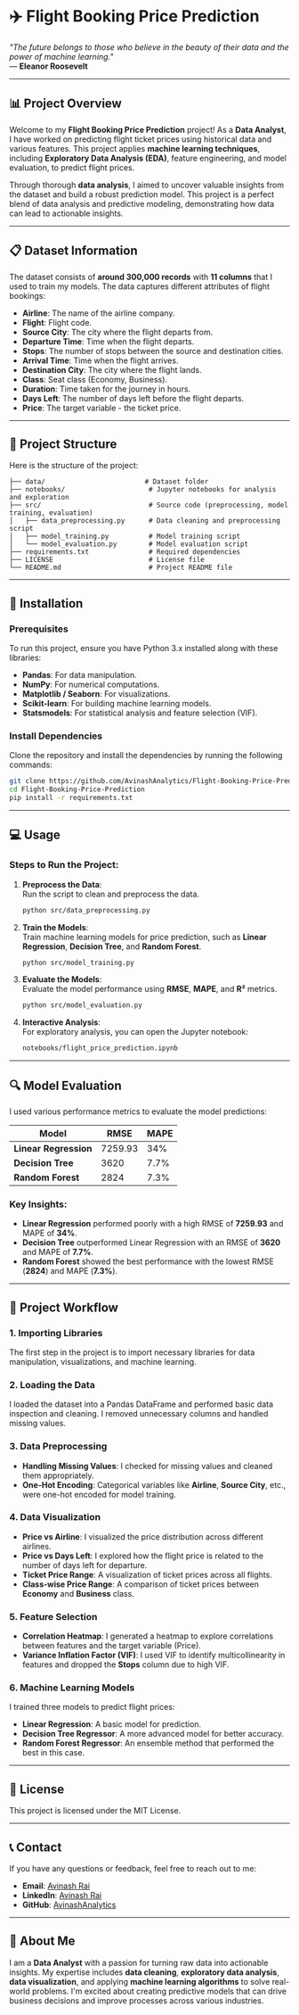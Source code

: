 # ✈️ **Flight Booking Price Prediction**  

_"The future belongs to those who believe in the beauty of their data and the power of machine learning."_  
— **Eleanor Roosevelt**  

---

## 📊 **Project Overview**

Welcome to my **Flight Booking Price Prediction** project! As a **Data Analyst**, I have worked on predicting flight ticket prices using historical data and various features. This project applies **machine learning techniques**, including **Exploratory Data Analysis (EDA)**, feature engineering, and model evaluation, to predict flight prices.

Through thorough **data analysis**, I aimed to uncover valuable insights from the dataset and build a robust prediction model. This project is a perfect blend of data analysis and predictive modeling, demonstrating how data can lead to actionable insights.

---

## 📋 **Dataset Information**

The dataset consists of **around 300,000 records** with **11 columns** that I used to train my models. The data captures different attributes of flight bookings:

- **Airline**: The name of the airline company.
- **Flight**: Flight code.
- **Source City**: The city where the flight departs from.
- **Departure Time**: Time when the flight departs.
- **Stops**: The number of stops between the source and destination cities.
- **Arrival Time**: Time when the flight arrives.
- **Destination City**: The city where the flight lands.
- **Class**: Seat class (Economy, Business).
- **Duration**: Time taken for the journey in hours.
- **Days Left**: The number of days left before the flight departs.
- **Price**: The target variable - the ticket price.

---

## 📂 **Project Structure**

Here is the structure of the project:

```plaintext
├── data/                         # Dataset folder
├── notebooks/                     # Jupyter notebooks for analysis and exploration
├── src/                           # Source code (preprocessing, model training, evaluation)
│   ├── data_preprocessing.py      # Data cleaning and preprocessing script
│   ├── model_training.py          # Model training script
│   └── model_evaluation.py        # Model evaluation script
├── requirements.txt               # Required dependencies
├── LICENSE                        # License file
└── README.md                      # Project README file
```

---

## 🔧 **Installation**

### **Prerequisites**  
To run this project, ensure you have Python 3.x installed along with these libraries:

- **Pandas**: For data manipulation.
- **NumPy**: For numerical computations.
- **Matplotlib / Seaborn**: For visualizations.
- **Scikit-learn**: For building machine learning models.
- **Statsmodels**: For statistical analysis and feature selection (VIF).

### **Install Dependencies**  
Clone the repository and install the dependencies by running the following commands:

```bash
git clone https://github.com/AvinashAnalytics/Flight-Booking-Price-Prediction.git
cd Flight-Booking-Price-Prediction
pip install -r requirements.txt
```

---

## 💻 **Usage**

### **Steps to Run the Project**:

1. **Preprocess the Data**:  
   Run the script to clean and preprocess the data.
    ```bash
    python src/data_preprocessing.py
    ```

2. **Train the Models**:  
   Train machine learning models for price prediction, such as **Linear Regression**, **Decision Tree**, and **Random Forest**.
    ```bash
    python src/model_training.py
    ```

3. **Evaluate the Models**:  
   Evaluate the model performance using **RMSE**, **MAPE**, and **R²** metrics.
    ```bash
    python src/model_evaluation.py
    ```

4. **Interactive Analysis**:  
   For exploratory analysis, you can open the Jupyter notebook:
    ```bash
    notebooks/flight_price_prediction.ipynb
    ```

---

## 🔍 **Model Evaluation**

I used various performance metrics to evaluate the model predictions:

| **Model**              | **RMSE**   | **MAPE**  |
|------------------------|------------|-----------|
| **Linear Regression**   | 7259.93    | 34%       |
| **Decision Tree**       | 3620       | 7.7%      |
| **Random Forest**       | 2824       | 7.3%      |

### **Key Insights**:
- **Linear Regression** performed poorly with a high RMSE of **7259.93** and MAPE of **34%**.
- **Decision Tree** outperformed Linear Regression with an RMSE of **3620** and MAPE of **7.7%**.
- **Random Forest** showed the best performance with the lowest RMSE (**2824**) and MAPE (**7.3%**).

---

## 🚀 **Project Workflow**

### **1. Importing Libraries**  
The first step in the project is to import necessary libraries for data manipulation, visualizations, and machine learning.

### **2. Loading the Data**  
I loaded the dataset into a Pandas DataFrame and performed basic data inspection and cleaning. I removed unnecessary columns and handled missing values.

### **3. Data Preprocessing**  
- **Handling Missing Values**: I checked for missing values and cleaned them appropriately.
- **One-Hot Encoding**: Categorical variables like **Airline**, **Source City**, etc., were one-hot encoded for model training.

### **4. Data Visualization**  
- **Price vs Airline**: I visualized the price distribution across different airlines.
- **Price vs Days Left**: I explored how the flight price is related to the number of days left for departure.
- **Ticket Price Range**: A visualization of ticket prices across all flights.
- **Class-wise Price Range**: A comparison of ticket prices between **Economy** and **Business** class.

### **5. Feature Selection**  
- **Correlation Heatmap**: I generated a heatmap to explore correlations between features and the target variable (Price).
- **Variance Inflation Factor (VIF)**: I used VIF to identify multicollinearity in features and dropped the **Stops** column due to high VIF.

### **6. Machine Learning Models**  
I trained three models to predict flight prices:
- **Linear Regression**: A basic model for prediction.
- **Decision Tree Regressor**: A more advanced model for better accuracy.
- **Random Forest Regressor**: An ensemble method that performed the best in this case.

---

## 📜 **License**

This project is licensed under the MIT License.

---

## 📞 **Contact**

If you have any questions or feedback, feel free to reach out to me:

- **Email**: [Avinash Rai](mailto:masteravinashrai@gmail.com)
- **LinkedIn**: [Avinash Rai](https://www.linkedin.com/in/AvinashAnalytics/)
- **GitHub**: [AvinashAnalytics](https://github.com/AvinashAnalytics)

---

## 🌟 **About Me**

I am a **Data Analyst** with a passion for turning raw data into actionable insights. My expertise includes **data cleaning**, **exploratory data analysis**, **data visualization**, and applying **machine learning algorithms** to solve real-world problems. I'm excited about creating predictive models that can drive business decisions and improve processes across various industries.

